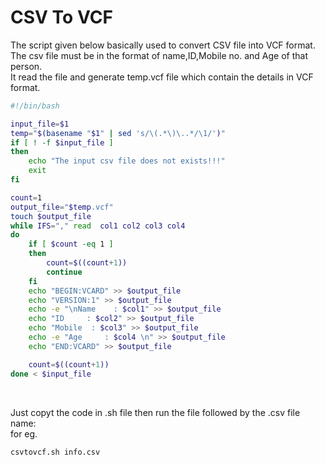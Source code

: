# CSV To VCF

The script given below basically used to convert CSV file into VCF format. <br>
The csv file must be in the format of name,ID,Mobile no. and Age of that person. <br>
It read the file and generate temp.vcf file which contain the details in VCF format. <br>

```bash
#!/bin/bash

input_file=$1
temp="$(basename "$1" | sed 's/\(.*\)\..*/\1/')"
if [ ! -f $input_file ]
then
    echo "The input csv file does not exists!!!"
    exit
fi

count=1
output_file="$temp.vcf"
touch $output_file
while IFS="," read  col1 col2 col3 col4
do
    if [ $count -eq 1 ]
    then
        count=$((count+1))
        continue
    fi
    echo "BEGIN:VCARD" >> $output_file
    echo "VERSION:1" >> $output_file
    echo -e "\nName    : $col1" >> $output_file
    echo "ID     : $col2" >> $output_file
    echo "Mobile  : $col3" >> $output_file
    echo -e "Age     : $col4 \n" >> $output_file
    echo "END:VCARD" >> $output_file

    count=$((count+1))
done < $input_file
```

<br>

Just copyt the code in .sh file then run the file followed by the .csv file name: <br>
for eg.
```bash
csvtovcf.sh info.csv
```
